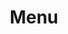 ---
eleventyNavigation:
    key: Menu
    order: 3
title: "Menu"
layout: "layouts/menu.html"
permalink: "/menu/index.html"
backgroundImg: ""
headline: "Menu"
subheadline: ""
mainMenu:
    headline: "What Are You Craving?"
specialMenu:
    headline: "Looking for Something Special?"
    subheadline: "Take a look at our weekly specials available for each day of the week"
---